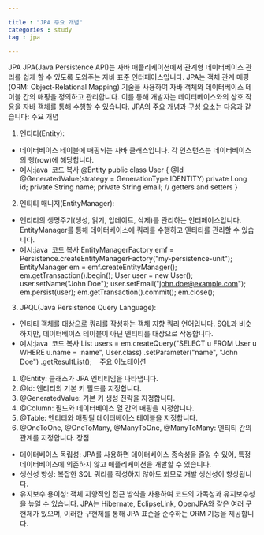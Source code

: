 ```yaml
---

title : "JPA 주요 개념"
categories : study
tag : jpa

---
```


JPA
JPA(Java Persistence API)는 자바 애플리케이션에서 관계형 데이터베이스 관리를 쉽게 할 수 있도록 도와주는 자바 표준 인터페이스입니다. JPA는 객체 관계 매핑(ORM: Object-Relational Mapping) 기술을 사용하여 자바 객체와 데이터베이스 테이블 간의 매핑을 정의하고 관리합니다. 이를 통해 개발자는 데이터베이스와의 상호 작용을 자바 객체를 통해 수행할 수 있습니다.
JPA의 주요 개념과 구성 요소는 다음과 같습니다:
주요 개념
1. 엔티티(Entity):
  * 데이터베이스 테이블에 매핑되는 자바 클래스입니다. 각 인스턴스는 데이터베이스의 행(row)에 해당합니다.
  * 예시:java  코드 복사 @Entity public class User { @Id @GeneratedValue(strategy = GenerationType.IDENTITY) private Long id; private String name; private String email; // getters and setters }   
2. 엔티티 매니저(EntityManager):
  * 엔티티의 생명주기(생성, 읽기, 업데이트, 삭제)를 관리하는 인터페이스입니다. EntityManager를 통해 데이터베이스에 쿼리를 수행하고 엔티티를 관리할 수 있습니다.
  * 예시:java  코드 복사 EntityManagerFactory emf = Persistence.createEntityManagerFactory("my-persistence-unit"); EntityManager em = emf.createEntityManager(); em.getTransaction().begin(); User user = new User(); user.setName("John Doe"); user.setEmail("john.doe@example.com"); em.persist(user); em.getTransaction().commit(); em.close();   
3. JPQL(Java Persistence Query Language):
  * 엔티티 객체를 대상으로 쿼리를 작성하는 객체 지향 쿼리 언어입니다. SQL과 비슷하지만, 데이터베이스 테이블이 아닌 엔티티를 대상으로 작동합니다.
  * 예시:java  코드 복사 List<User> users = em.createQuery("SELECT u FROM User u WHERE u.name = :name", User.class) .setParameter("name", "John Doe") .getResultList();   
    주요 어노테이션
1. @Entity: 클래스가 JPA 엔티티임을 나타냅니다.
2. @Id: 엔티티의 기본 키 필드를 지정합니다.
3. @GeneratedValue: 기본 키 생성 전략을 지정합니다.
4. @Column: 필드와 데이터베이스 열 간의 매핑을 지정합니다.
5. @Table: 엔티티와 매핑될 데이터베이스 테이블을 지정합니다.
6. @OneToOne, @OneToMany, @ManyToOne, @ManyToMany: 엔티티 간의 관계를 지정합니다.
   장점
* 데이터베이스 독립성: JPA를 사용하면 데이터베이스 종속성을 줄일 수 있어, 특정 데이터베이스에 의존하지 않고 애플리케이션을 개발할 수 있습니다.
* 생산성 향상: 복잡한 SQL 쿼리를 작성하지 않아도 되므로 개발 생산성이 향상됩니다.
* 유지보수 용이성: 객체 지향적인 접근 방식을 사용하여 코드의 가독성과 유지보수성을 높일 수 있습니다.
  JPA는 Hibernate, EclipseLink, OpenJPA와 같은 여러 구현체가 있으며, 이러한 구현체를 통해 JPA 표준을 준수하는 ORM 기능을 제공합니다.


